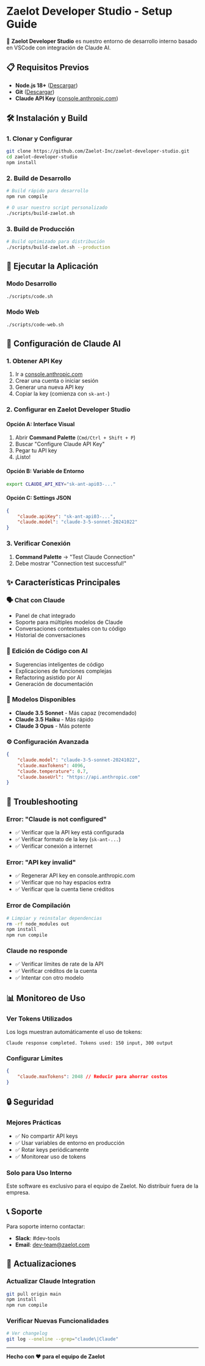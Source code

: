 # Zaelot Developer Studio - Setup Guide

🚀 **Zaelot Developer Studio** es nuestro entorno de desarrollo interno basado en VSCode con integración de Claude AI.

## 📋 Requisitos Previos

- **Node.js 18+** ([Descargar](https://nodejs.org/))
- **Git** ([Descargar](https://git-scm.com/))
- **Claude API Key** ([console.anthropic.com](https://console.anthropic.com))

## 🛠 Instalación y Build

### 1. Clonar y Configurar

```bash
git clone https://github.com/Zaelot-Inc/zaelot-developer-studio.git
cd zaelot-developer-studio
npm install
```

### 2. Build de Desarrollo

```bash
# Build rápido para desarrollo
npm run compile

# O usar nuestro script personalizado
./scripts/build-zaelot.sh
```

### 3. Build de Producción

```bash
# Build optimizado para distribución
./scripts/build-zaelot.sh --production
```

## 🚀 Ejecutar la Aplicación

### Modo Desarrollo

```bash
./scripts/code.sh
```

### Modo Web

```bash
./scripts/code-web.sh
```

## 🤖 Configuración de Claude AI

### 1. Obtener API Key

1. Ir a [console.anthropic.com](https://console.anthropic.com)
2. Crear una cuenta o iniciar sesión
3. Generar una nueva API key
4. Copiar la key (comienza con `sk-ant-`)

### 2. Configurar en Zaelot Developer Studio

#### Opción A: Interface Visual

1. Abrir **Command Palette** (`Cmd/Ctrl + Shift + P`)
2. Buscar "Configure Claude API Key"
3. Pegar tu API key
4. ¡Listo!

#### Opción B: Variable de Entorno

```bash
export CLAUDE_API_KEY="sk-ant-api03-..."
```

#### Opción C: Settings JSON

```json
{
	"claude.apiKey": "sk-ant-api03-...",
	"claude.model": "claude-3-5-sonnet-20241022"
}
```

### 3. Verificar Conexión

1. **Command Palette** → "Test Claude Connection"
2. Debe mostrar "Connection test successful!"

## ✨ Características Principales

### 🗣 **Chat con Claude**

- Panel de chat integrado
- Soporte para múltiples modelos de Claude
- Conversaciones contextuales con tu código
- Historial de conversaciones

### 📝 **Edición de Código con AI**

- Sugerencias inteligentes de código
- Explicaciones de funciones complejas
- Refactoring asistido por AI
- Generación de documentación

### 🔧 **Modelos Disponibles**

- **Claude 3.5 Sonnet** - Más capaz (recomendado)
- **Claude 3.5 Haiku** - Más rápido
- **Claude 3 Opus** - Más potente

### ⚙️ **Configuración Avanzada**

```json
{
	"claude.model": "claude-3-5-sonnet-20241022",
	"claude.maxTokens": 4096,
	"claude.temperature": 0.7,
	"claude.baseUrl": "https://api.anthropic.com"
}
```

## 🚨 Troubleshooting

### Error: "Claude is not configured"

- ✅ Verificar que la API key está configurada
- ✅ Verificar formato de la key (`sk-ant-...`)
- ✅ Verificar conexión a internet

### Error: "API key invalid"

- ✅ Regenerar API key en console.anthropic.com
- ✅ Verificar que no hay espacios extra
- ✅ Verificar que la cuenta tiene créditos

### Error de Compilación

```bash
# Limpiar y reinstalar dependencias
rm -rf node_modules out
npm install
npm run compile
```

### Claude no responde

- ✅ Verificar límites de rate de la API
- ✅ Verificar créditos de la cuenta
- ✅ Intentar con otro modelo

## 📊 Monitoreo de Uso

### Ver Tokens Utilizados

Los logs muestran automáticamente el uso de tokens:

```
Claude response completed. Tokens used: 150 input, 300 output
```

### Configurar Límites

```json
{
	"claude.maxTokens": 2048 // Reducir para ahorrar costos
}
```

## 🔒 Seguridad

### Mejores Prácticas

- ✅ No compartir API keys
- ✅ Usar variables de entorno en producción
- ✅ Rotar keys periódicamente
- ✅ Monitorear uso de tokens

### Solo para Uso Interno

Este software es exclusivo para el equipo de Zaelot. No distribuir fuera de la empresa.

## 📞 Soporte

Para soporte interno contactar:

- **Slack**: #dev-tools
- **Email**: dev-team@zaelot.com

## 🔄 Actualizaciones

### Actualizar Claude Integration

```bash
git pull origin main
npm install
npm run compile
```

### Verificar Nuevas Funcionalidades

```bash
# Ver changelog
git log --oneline --grep="claude\|Claude"
```

---

**Hecho con ❤️ para el equipo de Zaelot**
